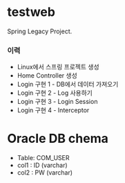 # testweb
Spring Legacy Project.

### 이력
+ Linux에서 스프링 프로젝트 생성
+ Home Controller 생성
+ Login 구현 1 - DB에서 데이터 가져오기
+ Login 구현 2 - Log 사용하기
+ Login 구현 3 - Login Session
+ Login 구현 4 - Interceptor

# Oracle DB chema
+ Table: COM_USER
+ col1 : ID (varchar)
+ col2 : PW (varchar)
